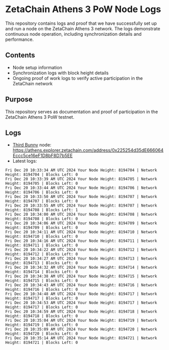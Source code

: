 # ZetaChain Athens 3 PoW Node Logs
This repository contains logs and proof that we have successfully set up and run a node on the ZetaChain Athens 3 network. The logs demonstrate continuous node operation, including synchronization details and performance.

## Contents
- Node setup information
- Synchronization logs with block height details
- Ongoing proof of work logs to verify active participation in the ZetaChain network

## Purpose
This repository serves as documentation and proof of participation in the ZetaChain Athens 3 PoW testnet.

## Logs

- [Third Bunny](https://thirdbunny.xyz/) node: https://athens.explorer.zetachain.com/address/0x225254d35dE666064Eccc5ce16eF1D8bF8D7b5EE
- Latest logs:
```
Fri Dec 20 10:33:34 AM UTC 2024 Your Node Height: 8194704 | Network Height: 8194704 | Blocks Left: 0
Fri Dec 20 10:33:39 AM UTC 2024 Your Node Height: 8194705 | Network Height: 8194705 | Blocks Left: 0
Fri Dec 20 10:33:44 AM UTC 2024 Your Node Height: 8194706 | Network Height: 8194706 | Blocks Left: 0
Fri Dec 20 10:33:50 AM UTC 2024 Your Node Height: 8194707 | Network Height: 8194707 | Blocks Left: 0
Fri Dec 20 10:33:55 AM UTC 2024 Your Node Height: 8194707 | Network Height: 8194708 | Blocks Left: 1
Fri Dec 20 10:34:00 AM UTC 2024 Your Node Height: 8194708 | Network Height: 8194708 | Blocks Left: 0
Fri Dec 20 10:34:06 AM UTC 2024 Your Node Height: 8194709 | Network Height: 8194709 | Blocks Left: 0
Fri Dec 20 10:34:11 AM UTC 2024 Your Node Height: 8194710 | Network Height: 8194710 | Blocks Left: 0
Fri Dec 20 10:34:16 AM UTC 2024 Your Node Height: 8194711 | Network Height: 8194711 | Blocks Left: 0
Fri Dec 20 10:34:22 AM UTC 2024 Your Node Height: 8194712 | Network Height: 8194712 | Blocks Left: 0
Fri Dec 20 10:34:27 AM UTC 2024 Your Node Height: 8194713 | Network Height: 8194713 | Blocks Left: 0
Fri Dec 20 10:34:32 AM UTC 2024 Your Node Height: 8194714 | Network Height: 8194714 | Blocks Left: 0
Fri Dec 20 10:34:38 AM UTC 2024 Your Node Height: 8194715 | Network Height: 8194715 | Blocks Left: 0
Fri Dec 20 10:34:43 AM UTC 2024 Your Node Height: 8194716 | Network Height: 8194716 | Blocks Left: 0
Fri Dec 20 10:34:48 AM UTC 2024 Your Node Height: 8194717 | Network Height: 8194717 | Blocks Left: 0
Fri Dec 20 10:34:53 AM UTC 2024 Your Node Height: 8194717 | Network Height: 8194717 | Blocks Left: 0
Fri Dec 20 10:34:59 AM UTC 2024 Your Node Height: 8194718 | Network Height: 8194718 | Blocks Left: 0
Fri Dec 20 10:35:04 AM UTC 2024 Your Node Height: 8194719 | Network Height: 8194719 | Blocks Left: 0
Fri Dec 20 10:35:09 AM UTC 2024 Your Node Height: 8194720 | Network Height: 8194720 | Blocks Left: 0
Fri Dec 20 10:35:14 AM UTC 2024 Your Node Height: 8194721 | Network Height: 8194721 | Blocks Left: 0
```
